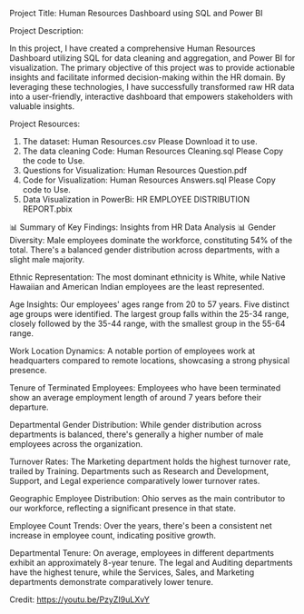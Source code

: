 Project Title: Human Resources Dashboard using SQL and Power BI

Project Description:

In this project, I have created a comprehensive Human Resources Dashboard utilizing SQL for data cleaning and aggregation, and Power BI for visualization. The primary objective of this project was to provide actionable insights and facilitate informed decision-making within the HR domain. By leveraging these technologies, I have successfully transformed raw HR data into a user-friendly, interactive dashboard that empowers stakeholders with valuable insights.

Project Resources: 
1.	The dataset: Human Resources.csv Please Download it to use.
2.	The data cleaning Code: Human Resources Cleaning.sql Please Copy the code to Use.
3.	Questions for Visualization: Human Resources Question.pdf
4.	Code for Visualization: Human Resources Answers.sql Please Copy code to Use.
5.	Data Visualization in PowerBi: HR EMPLOYEE DISTRIBUTION REPORT.pbix

   📊 Summary of Key Findings: Insights from HR Data Analysis 📊
Gender Diversity: Male employees dominate the workforce, constituting 54% of the total. There's a balanced gender distribution across departments, with a slight male majority.

Ethnic Representation: The most dominant ethnicity is White, while Native Hawaiian and American Indian employees are the least represented.

Age Insights: Our employees' ages range from 20 to 57 years. Five distinct age groups were identified. The largest group falls within the 25-34 range, closely followed by the 35-44 range, with the smallest group in the 55-64 range.

Work Location Dynamics: A notable portion of employees work at headquarters compared to remote locations, showcasing a strong physical presence.

Tenure of Terminated Employees: Employees who have been terminated show an average employment length of around 7 years before their departure.

Departmental Gender Distribution: While gender distribution across departments is balanced, there's generally a higher number of male employees across the organization.

Turnover Rates: The Marketing department holds the highest turnover rate, trailed by Training. Departments such as Research and Development, Support, and Legal experience comparatively lower turnover rates.

Geographic Employee Distribution: Ohio serves as the main contributor to our workforce, reflecting a significant presence in that state.

Employee Count Trends: Over the years, there's been a consistent net increase in employee count, indicating positive growth.

Departmental Tenure: On average, employees in different departments exhibit an approximately 8-year tenure. The legal and Auditing departments have the highest tenure, while the Services, Sales, and Marketing departments demonstrate comparatively lower tenure.

Credit:
https://youtu.be/PzyZI9uLXvY



